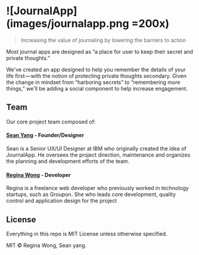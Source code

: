 # ![JournalApp](images/journalapp.png =200x)
> Increasing the value of journaling by lowering the barriers to action

Most journal apps are designed as “a place for user to keep their secret and private thoughts.”

We've created an app designed to help you remember the details of your life first — with the notion of protecting private thoughts secondary.
Given the change in mindset from “harboring secrets” to “remembering more things,” we'll be adding a social component to help increase engagement.

## Team

Our core project team composed of:

#### [Sean Yang](https://github.com/xsvfat/) - Founder/Designer

Sean is a Senior UX/UI Designer at IBM who originally created the idea of JournalApp. He oversees the project direction, maintenance and organizes the planning and development efforts of the team.

#### [Regina Wong](https://github.com/iregina/) - Developer

Regina is a freelance web developer who previously worked in technology startups, such as Groupon. She who leads core development, quality control and application design for the project

## License

Everything in this repo is MIT License unless otherwise specified.

MIT © Regina Wong, Sean yang.